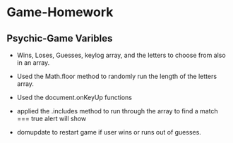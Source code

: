 # Game-Homework

## Psychic-Game Varibles 

* Wins, Loses, Guesses, keylog array, and the letters to choose from also in an array.

* Used the Math.floor method to randomly run the length of the letters array.

* Used the document.onKeyUp functions 

* applied the .includes method to run through the array to find a match === true alert will show

* domupdate to restart game if user wins or runs out of guesses. 